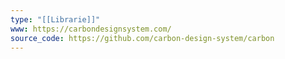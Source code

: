 ```yaml
---
type: "[[Librarie]]"
www: https://carbondesignsystem.com/
source_code: https://github.com/carbon-design-system/carbon
---
```

